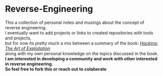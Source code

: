 # Reverse-Engineering

This a collection of personal notes and musings about the concept of reverse engineering.<br> 
I eventually want to add projects or links to created repositories with tools and projects, <br>
but for now its pretty much a mix between a summary of the book: [_Hacking: The Art of Exploitation_](https://www.amazon.com/Hacking-Art-Exploitation-Jon-Erickson/dp/1593271441/ref=sr_1_1?keywords=hacking+the+art+of+exploitation&qid=1643843368&sprefix=Hacking+the+a%2Caps%2C94&sr=8-1) <br>
along with my own personal knowledge on the topics discussed in the book.<br>
**I am interested in developing a community and work with other interested in reverse engineering.<br>
So feel free to fork this or reach out to colaberate** 
